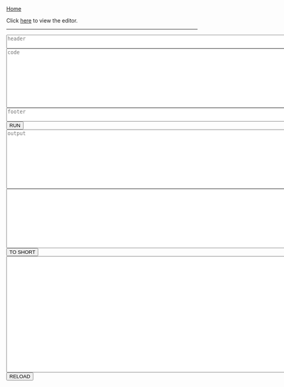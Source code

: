 [Home](https://tkellehe.github.io/nerve/)

Click [here](https://tkellehe.github.io/nerve/editor.html) to view the editor.

---

<script src="https://code.jquery.com/jquery-3.4.1.slim.min.js"></script>
<script src="src/js/docs.js"></script>
<script src="https://cdn.jsdelivr.net/npm/@tensorflow/tfjs@1.0.0/dist/tf.min.js"></script>
<script src="src/js/detail/helpers.js"></script>
<script src="src/js/detail/layers.js"></script>
<script src="src/js/detail/collectors.js"></script>
<script src="src/js/detail/neural.js"></script>
<script src="src/js/detail/expression.js"></script>
<script src="src/js/detail/short.js"></script>
<script src="src/js/detail/verbose_to_short.js"></script>
<script src="src/js/nerve.js"></script>

<div>
    <textarea rows="2" cols="100" id="header" placeholder="header"></textarea>
</div>
<div>
    <textarea rows="10" cols="100" id="code" placeholder="code"></textarea>
</div>
<div>
    <textarea rows="2" cols="100" id="footer" placeholder="footer"></textarea>
</div>
<div>
    <button onclick="docs.execute()">RUN</button><a id="message"></a>
</div>
<div>
    <textarea rows="10" cols="100" id="output" placeholder="output"></textarea>
</div>
<div>
    <textarea rows="10" cols="100" id="expression"></textarea>
</div>
<div>
    <button onclick="docs.to_short()" id="convert">TO SHORT</button></a>
</div>
<div>
    <textarea rows="20" cols="100" id="debug"></textarea>
</div>
<div>
    <button onclick="docs.reload()">RELOAD</button>
</div>
